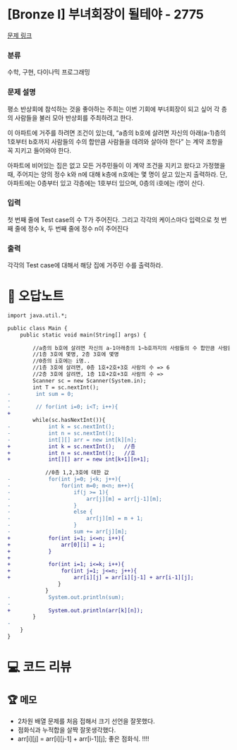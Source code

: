# [Bronze I] 부녀회장이 될테야 - 2775 

[문제 링크](https://www.acmicpc.net/problem/2775) 

### 분류

수학, 구현, 다이나믹 프로그래밍

### 문제 설명

<p>평소 반상회에 참석하는 것을 좋아하는 주희는 이번 기회에 부녀회장이 되고 싶어 각 층의 사람들을 불러 모아 반상회를 주최하려고 한다.</p>

<p>이 아파트에 거주를 하려면 조건이 있는데, “a층의 b호에 살려면 자신의 아래(a-1)층의 1호부터 b호까지 사람들의 수의 합만큼 사람들을 데려와 살아야 한다” 는 계약 조항을 꼭 지키고 들어와야 한다.</p>

<p>아파트에 비어있는 집은 없고 모든 거주민들이 이 계약 조건을 지키고 왔다고 가정했을 때, 주어지는 양의 정수 k와 n에 대해 k층에 n호에는 몇 명이 살고 있는지 출력하라. 단, 아파트에는 0층부터 있고 각층에는 1호부터 있으며, 0층의 i호에는 i명이 산다.</p>

### 입력 

 <p>첫 번째 줄에 Test case의 수 T가 주어진다. 그리고 각각의 케이스마다 입력으로 첫 번째 줄에 정수 k, 두 번째 줄에 정수 n이 주어진다</p>

### 출력 

 <p>각각의 Test case에 대해서 해당 집에 거주민 수를 출력하라.</p>



#  🚀  오답노트 

```diff
import java.util.*;

public class Main {
    public static void main(String[] args) {
        
        //a층의 b호에 살려면 자신의 a-1아래층의 1~b호까지의 사람들의 수 합만큼 사람을 데려와 살아...
        //1층 3호에 몇명, 2층 3호에 몇명
        //0층의 i호에는 i명..
        //1층 3호에 살려면, 0층 1호+2호+3호 사람의 수 => 6
        //2층 3호에 살려면, 1층 1호+2호+3호 사람의 수 => 
        Scanner sc = new Scanner(System.in);
        int T = sc.nextInt();
-        int sum = 0;
-        
-        // for(int i=0; i<T; i++){
+           
        while(sc.hasNextInt()){
-            int k = sc.nextInt();
-            int n = sc.nextInt();
-            int[][] arr = new int[k][n];
+            int k = sc.nextInt();   //층
+            int n = sc.nextInt();   //호
+            int[][] arr = new int[k+1][n+1];
            
            //0층 1,2,3호에 대한 값
-            for(int j=0; j<k; j++){
-                for(int m=0; m<n; m++){
-                    if(j >= 1){
-                        arr[j][m] = arr[j-1][m];  
-                    }
-                    else {
-                        arr[j][m] = m + 1;
-                    }
-                    sum += arr[j][m];
+            for(int i=1; i<=n; i++){
+                arr[0][i] = i;
+            }
+            
+            for(int i=1; i<=k; i++){
+                for(int j=1; j<=n; j++){
+                    arr[i][j] = arr[i][j-1] + arr[i-1][j];
                }
            }
-            System.out.println(sum);
-            
+            System.out.println(arr[k][n]);            
        }
-        
    }
}

```

# 💻 코드 리뷰




 ## 🏆 메모 

- 2차원 배열 문제를 처음 접해서 크기 선언을 잘못했다.
- 점화식과 누적합을 살짝 잘못생각했다.
- arr[i][j] = arr[i][j-1] + arr[i-1][j]; 좋은 점화식. !!!!
